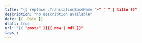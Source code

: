 ```yaml
---
title: "{{ replace .TranslationBaseName "-" " " | title }}"
description: "no description available"
date: {{ .Date }}
draft: true
url: "{{ "post/" }}{{ now | md5 }}"
tags : 
---
```



<!--more-->
